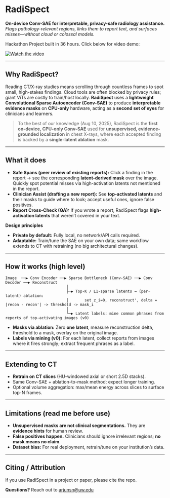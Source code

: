 # RadiSpect

**On-device Conv-SAE for interpretable, privacy-safe radiology assistance.**  
*Flags pathology-relevant regions, links them to report text, and surfaces misses—without cloud or colossal models.*

Hackathon Project built in 36 hours. Click below for video demo:

[![Watch the video](https://img.youtube.com/vi/Sold8_V2Mnw/maxresdefault.jpg)](https://www.youtube.com/watch?v=Sold8_V2Mnw)

---

## Why RadiSpect?

Reading CT/X-ray studies means scrolling through countless frames to spot small, high-stakes findings. Cloud tools are often blocked by privacy rules; giant ViTs are costly to train/host locally. **RadiSpect** uses a **lightweight Convolutional Sparse Autoencoder (Conv-SAE)** to produce **interpretable evidence masks** on **CPU-only** hardware, acting as a **second set of eyes** for clinicians and learners.

> To the best of our knowledge (Aug 10, 2025), RadiSpect is the **first on-device, CPU-only Conv-SAE** used for **unsupervised, evidence-grounded localization** in chest X-rays, where each accepted finding is backed by a **single-latent ablation** mask.

---

## What it does

- **Safe Spans (peer review of existing reports):** Click a finding in the report -> see the corresponding **latent-derived mask** over the image. Quickly spot potential misses via high-activation latents not mentioned in the report.
- **Clinician Assist (drafting a new report):** See **top-activated latents** and their masks to guide where to look; accept useful ones, ignore false positives.
- **Report Cross-Check (QA):** If you wrote a report, RadiSpect flags **high-activation latents** that weren’t covered in your text.

**Design principles**
- **Private by default:** Fully local, no network/API calls required.
- **Adaptable:** Train/tune the SAE on your own data; same workflow extends to CT with retraining (no big architectural changes).
---

## How it works (high level)

```
Image  ──▶ Conv Encoder ──▶ Sparse Bottleneck (Conv-SAE) ──▶ Conv Decoder ──▶ Reconstruct
                           │
                           ├─▶ Top-K / L1-sparse latents → (per-latent) ablation:
                           │       set z_i=0, reconstruct', delta = |recon - recon'| -> threshold -> mask_i
                           │
                           └─▶ Latent labels: mine common phrases from reports of top-activating images (v0)
```

- **Masks via ablation:** Zero **one latent**, measure reconstruction delta, threshold to a mask, overlay on the original image.
- **Labels via mining (v0):** For each latent, collect reports from images where it fires strongly; extract frequent phrases as a label.

---

## Extending to CT

- **Retrain on CT slices** (HU-windowed axial or short 2.5D stacks).  
- Same Conv-SAE + ablation-to-mask method; expect longer training.
- Optional volume aggregation: max/mean energy across slices to surface top-N frames.

---

## Limitations (read me before use)

- **Unsupervised masks are not clinical segmentations.** They are **evidence hints** for human review.
- **False positives happen.** Clinicians should ignore irrelevant regions; **no mask means no claim**.
- **Dataset bias:** For real deployment, retrain/tune on your institution’s data.

---


## Citing / Attribution

If you use RadiSpect in a project or paper, please cite the repo. 

**Questions?** Reach out to arjunsn@uw.edu
